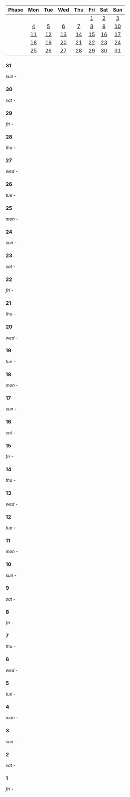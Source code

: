 | Phase| Mon | Tue | Wed | Thu | Fri | Sat | Sun|
|:-:|:-:|:-:|:-:|:-:|:-:|:-:|:-:|
| | | | | | [1](#1)| [2](#2)| [3](#3)|
| | [4](#4)| [5](#5)| [6](#6)| [7](#7)| [8](#8)| [9](#9)| [10](#10)|
| | [11](#11)| [12](#12)| [13](#13)| [14](#14)| [15](#15)| [16](#16)| [17](#17)|
| | [18](#18)| [19](#19)| [20](#20)| [21](#21)| [22](#22)| [23](#23)| [24](#24)|
| | [25](#25)| [26](#26)| [27](#27)| [28](#28)| [29](#29)| [30](#30)| [31](#31)|


### 31
*sun -*

### 30
*sat -*

### 29
*fri -*

### 28
*thu -*

### 27
*wed -*

### 26
*tue -*

### 25
*mon -*

### 24
*sun -*

### 23
*sat -*

### 22
*fri -*

### 21
*thu -*

### 20
*wed -*

### 19
*tue -*

### 18
*mon -*

### 17
*sun -*

### 16
*sat -*

### 15
*fri -*

### 14
*thu -*

### 13
*wed -*

### 12
*tue -*

### 11
*mon -*

### 10
*sun -*

### 9
*sat -*

### 8
*fri -*

### 7
*thu -*

### 6
*wed -*

### 5
*tue -*

### 4
*mon -*

### 3
*sun -*

### 2
*sat -*

### 1
*fri -*


